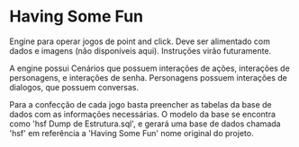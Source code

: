 # Having Some Fun
Engine para operar jogos de point and click. Deve ser alimentado com dados e imagens (não disponíveis aqui). Instruções virão futuramente.

A engine possui Cenários que possuem interações de ações, interações de personagens, e interações de senha.
Personagens possuem interações de dialogos, que possuem conversas.

Para a confecção de cada jogo basta preencher as tabelas da base de dados com as informações necessárias.
O modelo da base se encontra como 'hsf Dump de Estrutura.sql', e gerará uma base de dados chamada 'hsf' em referência a 'Having Some Fun' nome original do projeto.
